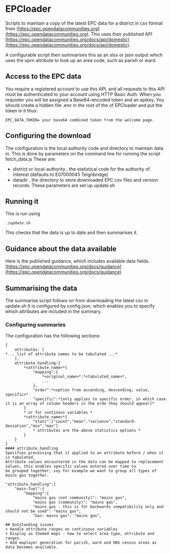 # EPCloader

Scripts to maintain a copy of the latest EPC data for a district  in csv format from [https://epc.opendatacommunities.org](https://epc.opendatacommunities.org). This uses their published API [https://epc.opendatacommunities.org/docs/api/domestic](https://epc.opendatacommunities.org/docs/api/domestic).

A configurable script then summarises this as an xlsx or json output which uses the uprn attribute to look up an area code, such as parish or ward.

## Access to the EPC data
You require a registered account to use this API, and all requests to this API must be authenticated to your account using HTTP Basic Auth. When you requister you will be assigned a Base64-encoded token and an apikey. You should create a hidden file .env in the root of the of EPCloader and put the token in it thus:
```
EPC_DATA_TOKEN= your base64 combined token from the welcome page.
```
## Configuring the download
The configuration is the local authority code and directory to maintain data in.
This is done by parameters on the command line for running the script fetch_data.js
These are:
+ district or local-authority , the statistical code for the authority of interest (defaults to E07000045 Teignbridge)
+ datadir , the directory to store downloaded EPC csv files and version records.
These parameters are set up update.sh
## Running it
This is run using
```
./update.sh
```
This checks that the data is up to date and then summarises it.
## Guidance about the data available
Here is the published guidance, which includes available data fields. [https://epc.opendatacommunities.org/docs/guidance](https://epc.opendatacommunities.org/docs/guidance)

## Summarising the data
The summarise script follows on from downloading the latest csv in update.sh
It is configured by config.json, which enables you to specify which attributes are included in the summary.

### Configuring summaries
The configuration has the following sections:
```
{
    attributes: [
*... list of attribute names to be tabulated ...*
    ],
    attribute_handling:{
        *<attribute_name>*{
            "mapping":{
                *<original_name>*:*<tabulated_name>*,
                ...
            },
            "order":*<option from ascending, descending, value, specific>*
            "specific":*[only applies to specific order, in which case it is an array of column headers in the orde they should appear]*
        }
        * or for continous variables *
        *<attribute_name>*{
            "stats":["count","mean","variance","standard-deviation","min","max"]
            * attributes are the above statistics options *
        }
    }
}
#### attribute_handling
Specifies processing that it applied to an attribute before / when it is tabulated.
Attribute values encountered in the data can be mapped to replacement values, this enables specific values entered over time to
be grouped together, say for example we want to group all types of mains gas together.
``` 
    "attribute_handling":{
        "main-fuel":{
            "mapping":{
                "mains gas (not community)": "mains gas",
                "mains gas (community)": "mains gas",
                "mains gas - this is for backwards compatibility only and should not be used": "mains gas",
                "Gas: mains gas": "mains gas",
```
## Outstanding issues
+ Handle attribute ranges on continuous variables
+ Display as themed maps - how to select area type, attribute and ranges.
+ Add maplayer generation for parish, ward and ONS census areas as data becomes available.
